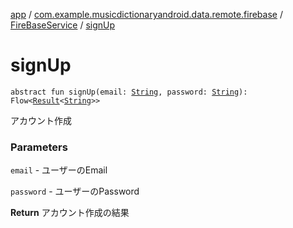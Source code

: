 [app](../../index.md) / [com.example.musicdictionaryandroid.data.remote.firebase](../index.md) / [FireBaseService](index.md) / [signUp](./sign-up.md)

# signUp

`abstract fun signUp(email: `[`String`](https://kotlinlang.org/api/latest/jvm/stdlib/kotlin/-string/index.html)`, password: `[`String`](https://kotlinlang.org/api/latest/jvm/stdlib/kotlin/-string/index.html)`): Flow<`[`Result`](../../com.example.musicdictionaryandroid.domain.model.value/-result/index.md)`<`[`String`](https://kotlinlang.org/api/latest/jvm/stdlib/kotlin/-string/index.html)`>>`

アカウント作成

### Parameters

`email` - ユーザーのEmail

`password` - ユーザーのPassword

**Return**
アカウント作成の結果

